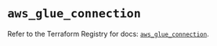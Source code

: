 # `aws_glue_connection`

Refer to the Terraform Registry for docs: [`aws_glue_connection`](https://registry.terraform.io/providers/hashicorp/aws/6.0.0/docs/resources/glue_connection).
